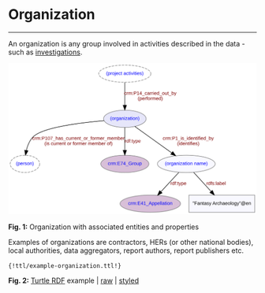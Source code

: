 # Organization
***

An organization is any group involved in activities described in the data - such as [investigations](ld4he-investigation.md). 
 
![organization](img/ld4he-organization.svg)

**Fig. 1:** Organization with associated entities and properties

Examples of organizations are contractors, HERs (or other national bodies), local authorities, data aggregators, report authors, report publishers etc.

```turtle
{!ttl/example-organization.ttl!}
```
**Fig. 2:** [Turtle RDF](https://www.w3.org/TR/turtle/) example | [raw](https://cbinding.github.io/LD4HE/ttl/example-organization.ttl) | [styled](https://cdn.rawgit.com/niklasl/ldtr/v0.2.2/demo/?url=https://cbinding.github.io/LD4HE/ttl/example-organization.ttl)
